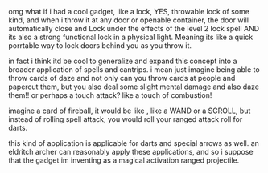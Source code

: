 omg what if i had a cool gadget, like a lock, YES,  throwable lock of some kind, and when i throw it at any door or openable container, the door will automatically close and Lock under the effects of the level 2 lock spell AND its also a strong functional lock in a physical light. Meaning its like a quick porrtable way to lock doors behind you as you throw it.


in fact i think itd be cool to generalize and expand this concept into a broader application of spells and cantrips. i mean just imagine being able to throw cards of daze and not only can you throw cards at people and papercut them, but you also deal some slight mental damage and also daze them!! or perhaps a touch attack? like a touch of combustion!

imagine a card of fireball, it would be like  , like a WAND or a SCROLL, but instead of rolling spell attack, you would roll your ranged attack roll for darts. 

this kind of application is applicable for darts and special arrows as well. an eldritch archer can reasonably apply these applications, and so i suppose that the gadget im inventing as a magical activation ranged projectile.


